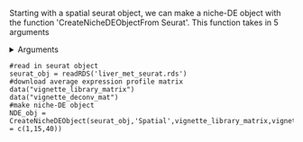 
Starting with a spatial seurat object, we can make a niche-DE object with the function 'CreateNicheDEObjectFrom Seurat'. This function takes in 5 arguments
<details>
  <summary>Arguments</summary>
  
  + seurat object: A seurat object
  + assay: The assay from which to retrieve the counts matrix. Will be taken from slot 'counts'
  + library mat: The average expression profile matrix calcculated from a reference dataset
  + deconv mat: The deconvolution matrix for the spatial dataset
  + sigma: A list of kernel bandwidths to use for effective niche calculation
  
  </details>

```
#read in seurat object
seurat_obj = readRDS('liver_met_seurat.rds')
#download average expression profile matrix 
data("vignette_library_matrix")
data("vignette_deconv_mat")
#make niche-DE object
NDE_obj = CreateNicheDEObject(seurat_obj,'Spatial',vignette_library_matrix,vignette_deconv_mat,sigma = c(1,15,40))

```
